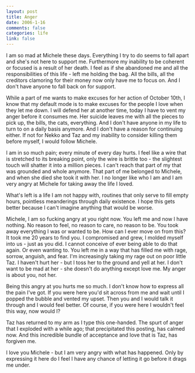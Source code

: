 ```yaml
--- 
layout: post
title: Anger
date: 2006-1-16
comments: false
categories: life
link: false
---
```

I am so mad at Michele these days. Everything I try to do seems to fall apart and she's not here to support me. Furthermore my inability to be coherent or focused is a result of her death. I feel as if she abandoned me and all the responsibilities of this life - left me holding the bag. All the bills, all the creditors clamoring for their money now only have me to focus on. And I don't have anyone to fall back on for support.

While a part of me wants to make excuses for her action of October 10th, I know that my default mode is to make excuses for the people I love when they let me down. I will defend her at another time, today I have to vent my anger before it consumes me. Her suicide leaves me with all the pieces to pick up, the bills, the cats, everything. And I don't have anyone in my life to turn to on a daily basis anymore. And I don't have a reason for continuing either. If not for Nekko and Taz and my inability to consider killing them before myself, I would follow Michele.

I am in so much pain; every minute of every day hurts. I feel like a wire that is stretched to its breaking point, only the wire is brittle too - the slightest touch will shatter it into a million pieces. I can't reach that part of my that was grounded and whole anymore. That part of me belonged to Michele, and when she died she took it with her. I no longer like who I am and I am very angry at Michele for taking away the life I loved.

What's left is a life I am not happy with, routines that only serve to fill empty hours, pointless meanderings through daily existence. I hope this gets better because I can't imagine anything that would be worse.

Michele, I am so fucking angry at you right now. You left me and now I have nothing. No reason to feel, no reason to care, no reason to be. You took away everything I was or wanted to be. How can I ever move on from this? It took me 20 years to find you. I compromised and grew, I molded myself into us - just as you did. I cannot conceive of ever being able to do that again. Or even wanting to. You left me in a way that has filled me with rage, sorrow, anguish, and fear. I'm increasingly taking my rage out on poor little Taz. I haven't hurt her - but I toss her to the ground and yell at her. I don't want to be mad at her - she doesn't do anything except love me. My anger is about you, not her.

Being this angry at you hurts me so much. I don't know how to express all the pain I've got. If you were here you'd sit across from me and wait until I popped the bubble and vented my upset. Then you and I would talk it through and I would feel better. Of course, if you were here I wouldn't feel this way, now would I?

Taz has returned to my arm as I type this one-handed. The spurt of anger that I exploded with a while ago; that precipitated this posting, has calmed now. And this incredible bundle of acceptance and love that is Taz, has forgiven me.

I love you Michele - but I am very angry with what has happened. Only by expressing it here do I feel I have any chance of letting it go before it drags me under.
